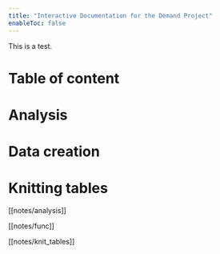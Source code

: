 ```yaml
---
title: "Interactive Documentation for the Demand Project"
enableToc: false
---
```


This is a test.


# Table of content



# Analysis


# Data creation

# Knitting tables


[[notes/analysis]]

[[notes/func]]

[[notes/knit_tables]]

